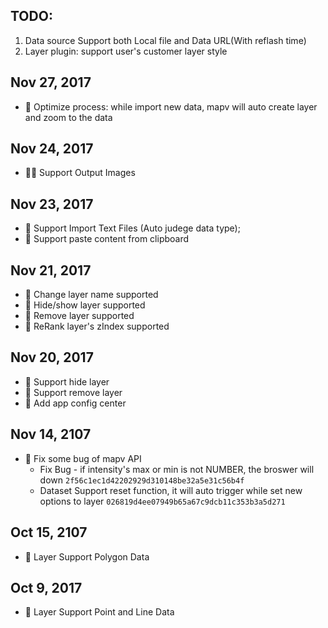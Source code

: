 
## TODO:

1. Data source Support both Local file and Data URL(With reflash time)
2. Layer plugin: support user's customer layer style

## 

## Nov 27, 2017

* :wrench: Optimize process: while import new data, mapv will auto create layer and zoom to the data

## Nov 24, 2017

* :tada::tada: Support Output Images

## Nov 23, 2017

* :tada: Support Import Text Files (Auto judege data type);
* :tada: Support paste content from clipboard

## Nov 21, 2017

* :tada: Change layer name supported
* :tada: Hide/show layer supported
* :tada: Remove layer supported
* :tada: ReRank layer's zIndex supported

## Nov 20, 2017

* :tada: Support hide layer
* :tada: Support remove layer
* :tada: Add app config center

## Nov 14, 2107

* :tada: Fix some bug of mapv API
    *  Fix Bug - if intensity's max or min is not NUMBER, the broswer will down `2f56c1ec1d42202929d310148be32a5e31c56b4f`
    *  Dataset Support reset function, it will auto trigger while set new options to layer `026819d4ee07949b65a67c9dcb11c353b3a5d271`


## Oct 15, 2107

* :tada: Layer Support Polygon Data

## Oct 9, 2017

* :tada: Layer Support Point and Line Data


